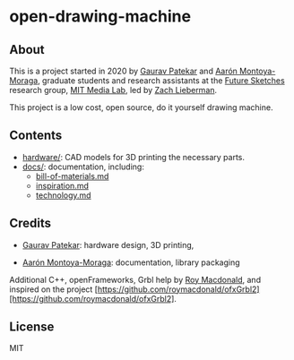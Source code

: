 # open-drawing-machine

## About

This is a project started in 2020 by [Gaurav Patekar](https://www.media.mit.edu/people/gauravp/overview/) and [Aarón Montoya-Moraga](https://www.media.mit.edu/people/velouria/overview/), graduate students and research assistants at the [Future Sketches](https://www.media.mit.edu/groups/future-sketches/overview/) research group, [MIT Media Lab](https://www.media.mit.edu/), led by [Zach Lieberman](https://www.media.mit.edu/people/zachl/overview/).

This project is a low cost, open source, do it yourself drawing machine.

## Contents

* [hardware/](hardware/): CAD models for 3D printing the necessary parts.
* [docs/](docs/): documentation, including:
  * [bill-of-materials.md](docs/bill-of-materials.md)
  * [inspiration.md](docs/inspiration.md)
  * [technology.md](docs/technology.md)

## Credits

* [Gaurav Patekar](https://www.media.mit.edu/people/gauravp/overview/): hardware design, 3D printing, 

* [Aarón Montoya-Moraga](https://www.media.mit.edu/people/velouria/overview/): documentation, library packaging

Additional C++, openFrameworks, Grbl help by [Roy Macdonald](https://github.com/roymacdonald), and inspired on the project [https://github.com/roymacdonald/ofxGrbl2][https://github.com/roymacdonald/ofxGrbl2].

## License

MIT
